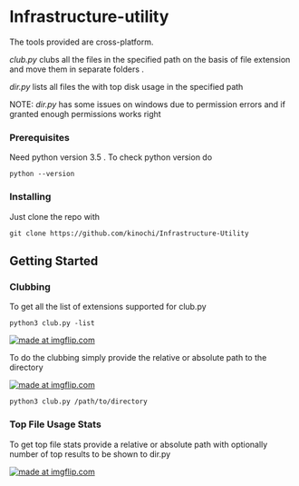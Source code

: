 # Infrastructure-utility

The tools provided are cross-platform.

_club.py_ clubs all the files in the specified path on the basis of file extension and move them in separate folders .

_dir.py_ lists all files the with top disk usage in the specified path

NOTE: _dir.py_ has some issues on windows due to permission errors and if granted enough permissions works right

### Prerequisites

Need python version 3.5 .
To check python version do

```
python --version
```

### Installing

Just clone the repo with 
```
git clone https://github.com/kinochi/Infrastructure-Utility
```

## Getting Started

### Clubbing

To get all the list of extensions supported for club.py

```
python3 club.py -list
```
<a href="https://imgflip.com/gif/25ur85"><img src="https://i.imgflip.com/25ur85.gif" title="made at imgflip.com"/></a>

To do the clubbing simply provide the relative or absolute path to the directory

<a href="https://imgflip.com/gif/25utti"><img src="https://i.imgflip.com/25utti.gif" title="made at imgflip.com"/></a>
```
python3 club.py /path/to/directory
```

### Top File Usage Stats

To get top file stats provide a relative or absolute path with optionally number of top results to be shown to dir.py

<a href="https://imgflip.com/gif/25usgn"><img src="https://i.imgflip.com/25usgn.gif" title="made at imgflip.com"/></a>
